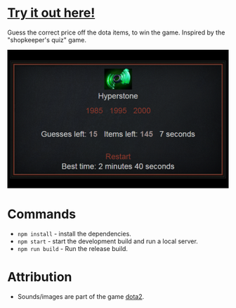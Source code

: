 # [Try it out here!](https://nbpt.eu/games/dota_items)

Guess the correct price off the dota items, to win the game. Inspired by the "shopkeeper's quiz" game.

![Game Image](images/promotion/promotion1.png "Game Image")

# Commands

-   `npm install` - install the dependencies.
-   `npm start` - start the development build and run a local server.
-   `npm run build` - Run the release build.

# Attribution

-   Sounds/images are part of the game [dota2](https://www.dota2.com/).
